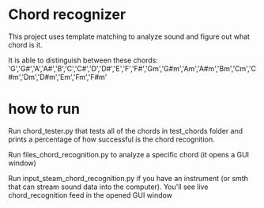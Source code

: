 # Chord recognizer

This project uses template matching to analyze sound and figure out what chord is it.

It is able to distinguish between these chords: 'G','G#','A','A#','B','C','C#','D','D#','E','F','F#','Gm','G#m','Am','A#m','Bm','Cm','C#m','Dm','D#m','Em','Fm','F#m'

# how to run

Run chord_tester.py that tests all of the chords in test_chords folder and prints a percentage of how successful is the chord recognition.

Run files_chord_recognition.py to analyze a specific chord (it opens a GUI window)

Run input_steam_chord_recognition.py if you have an instrument (or smth that can stream sound data into the computer).
You'll see live chord_recognition feed in the opened GUI window
